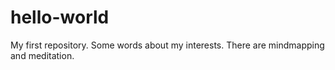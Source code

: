 # hello-world
My first repository.
Some words about my interests. There are mindmapping and meditation.
